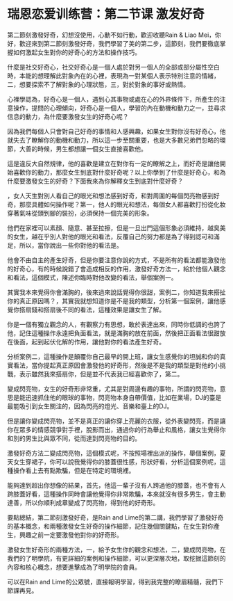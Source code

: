 # 瑞恩恋爱训练营：第二节课 激发好奇

第二節刻激發好奇，幻想沒使用，心動不如行動，歡迎收聽Rain & Liao Mei，你好，歡迎來到第二節刻激發好奇，我們學習了美的第二步，這節刻，我們要徹底掌握如何激起女生對你的好奇心的方法和操作技巧。

什麼是社交好奇心，社交好奇心是一個人處於對另一個人的全部或部分屬性空白時，本能的想理解此對象內在的心裡，表現為一對某個人表示特別注意的情緒，二，想要探索不了解對象的心理狀態，三，對於對象的事好或熱情。

心裡學認為，好奇心是一個人，遇到心其事物或處在心的外界條件下，所產生的注意操作，提問的心理傾向，好奇心是一個人，學習的內在動機和動力之一，並尋求信息的動力，為什麼要激發女生的好奇心呢？

因為我們每個人只會對自己好奇的事情和人感興趣，如果女生對你沒有好奇心，他就失去了瞭解你的動機和動力，所以這一步至關重要，也是大多數兄弟們忽略的環節，大善的時候，男生都想讓一個女生直接喜歡他。

這是違反大自然規律，他的喜歡是建立在對你有一定的瞭解之上，而好奇是讓他開始喜歡你的動力，那麼女生到底對什麼好奇呢？以上你學到了什麼是好奇心，和為什麼要激發女生的好奇？下面我來為你解釋女生到底對什麼好奇？

，女人天生對別人看自己的眼光和想法感到好奇，和對周圍的每個閃亮物感到好奇，那麼具體如何操作呢？第一，他人的眼光和想法，每個女人都喜歡打扮從化妝穿著氣味從頭到腳的裝扮，必須保持一個完美的形象。

他們在家裡可以素顏、隨意、甚至拉擦，但是一旦出門這個形象必須維持，越臭美的女生，越在乎別人對他的眼光和看法，反覆自己的努力都是為了得到認可和滿足，所以，當你說出一些你對他的看法是。

他會不由自主的產生好奇，但是你要注意你說的方式，不是所有的看法都能激發他的好奇心，有的時候說錯了會造成相反的作用，激發好奇方法一，給於他個人觀念和看法，這個模式，陳述你臨時對他改變的看法，舉個案例一。

其實我本來覺得你會滿胸的，後來過來說話覺得你很甜，案例二，你知道我來搭扯你的真正原因嗎？，其實我就想知道你是不是我的類型，分析第一個案例，讓他感覺你搭扇錢和搭扇後不同的看法，這種效果是讓女生了解。

你是一個有獨立觀念的人，有觀察力有思想，敢於表達出來，同時你低調的也誇了他，記住這種操作永遠把負面看法，就是滿胸的放在前面，然後把正面看法很甜放在後面，起到起伏化解的作用，讓他對你的看法產生好奇。

分析案例二，這種操作是顛覆你自己最早的開上班，讓女生感覺你的坦誠和你的真實看法，當你提起真正原因會激發他的好奇形，然後是不是我的類型是對他的小挑戰，表示雖然我來搭扇你，但是並不代表我已經喜歡你了，第二。

變成閃亮物，女生的好奇形非常重，尤其是對周邊有趣的事物，所謂的閃亮物，意思是能迅速抓住他的眼球的事物，閃亮物本身自帶價值，比如在業場，DJ的臺是最能吸引到女生關注的，因為閃亮的燈光、音樂和臺上的DJ。

但是讓你變成閃亮物，並不是真正的讓你穿上亮麗的衣服，從外表變閃亮，而是讓你在眾多的情感競爭對手裡，脫影而出，通過你的行為舉止和風格，讓女生覺得你和別的男生比與眾不同，從而達到閃亮物的目的。

激發好奇方法二變成閃亮物，這個模式呢，不按照場裡出派的操作，舉個案例，夏天女生穿裙子，你可以說我覺得你的膝蓋很性感，形狀好看，分析這個案例呢，這種操作看上去有點欺騙，但是在特定的環境裡。

能夠達到超出你想像的結果，首先，他這一輩子沒有人跨過他的膝蓋，也不會有人跨膝蓋好看，這種操作同時會讓他覺得你非常欺騙，本來就沒有很多男生，會主動達善，所以你順利成章變成了閃亮物，得到他的好奇形。

要點總結，第二節刻激發好奇，是Rain and Lime的第二講，我們學習了激發好奇的基本概念，和兩種激發女生好奇的操作細節，記住幾個關鍵點，在女生對你產生，興趣之前一定要激發他對你的好奇形。

激發女生好奇形的兩種方法，一，給予女生你的觀念和想法，二，變成閃亮物，在我們的了明學院，有更詳細的案例和操作細節，可以更深層次地，取挖掘這節刻的內容和核心概念，想要進擊成為了明學院的會員。

可以在Rain and Lime的公眾號，直接報明學習，得到我完整的瞭眉精髓，我們下節課再見。